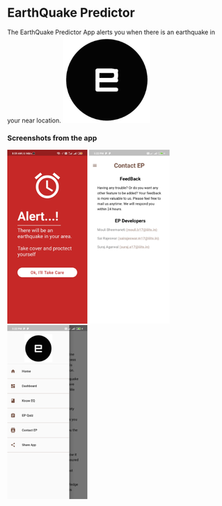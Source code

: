 # EarthQuake Predictor
The EarthQuake Predictor App alerts you when there is an earthquake in your near location.
<img width="200" alt="EQ Predictor" src="/assets/images/icon.png">

### Screenshots from the app
<img height="400" alt="EQ Predictor" src="/screenshots/alert_screen.jpg"> <img height="400" alt="EQ Predictor" src="/screenshots/contact_us.jpg"> <img height="400" alt="EQ Predictor" src="/screenshots/drawer.jpg"> 
